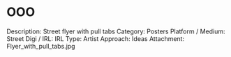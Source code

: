 # OOO

Description: Street flyer with pull tabs
Category: Posters
Platform / Medium: Street
Digi / IRL: IRL
Type: Artist
Approach: Ideas
Attachment: Flyer_with_pull_tabs.jpg